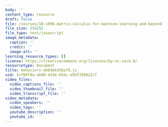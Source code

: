 ```yaml
---
body: ''
content_type: resource
draft: false
file: /courses/18-s096-matrix-calculus-for-machine-learning-and-beyond-january-iap-2022/behaviors-e66deb358a79.js
file_size: 234252
file_type: text/javascript
image_metadata:
  caption: ''
  credit: ''
  image-alt: ''
learning_resource_types: []
license: https://creativecommons.org/licenses/by-nc-sa/4.0/
resourcetype: Document
title: behaviors-e66deb358a79.js
uid: 3cf08f8a-ab90-4d1b-85dc-e93f358022cf
video_files:
  video_captions_file: ''
  video_thumbnail_file: ''
  video_transcript_file: ''
video_metadata:
  video_speakers: ''
  video_tags: ''
  youtube_description: ''
  youtube_id: ''
---
```

